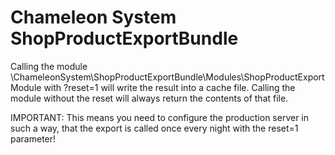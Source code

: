 Chameleon System ShopProductExportBundle
========================================

Calling the module \ChameleonSystem\ShopProductExportBundle\Modules\ShopProductExportModule with ?reset=1 will 
write the result into a cache file. Calling the module without the reset will always return the contents of that file.

IMPORTANT: This means you need to configure the production server in such a way, that the export is called once
every night with the reset=1 parameter!